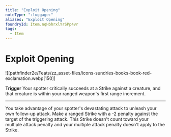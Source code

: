 ```yaml
---
title: "Exploit Opening"
noteType: ":luggage:"
aliases: "Exploit Opening"
foundryId: Item.nqHbhrxlYrSPp4vr
tags:
  - Item
---
```


# Exploit Opening
![[pathfinder2e/Feats/zz_asset-files/icons-sundries-books-book-red-exclamation.webp|150]]

**Trigger** Your spotter critically succeeds at a Strike against a creature, and that creature is within your ranged weapon's first range increment.

* * *

You take advantage of your spotter's devastating attack to unleash your own follow-up attack. Make a ranged Strike with a -2 penalty against the target of the triggering attack. This Strike doesn't count toward your multiple attack penalty and your multiple attack penalty doesn't apply to the Strike.
